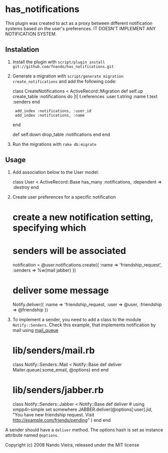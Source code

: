 has_notifications
=================

This plugin was created to act as a proxy between different notification 
systems based on the user's preferences. IT DOESN'T IMPLEMENT ANY NOTIFICATION 
SYSTEM.

Instalation
-----------

1) Install the plugin with `script/plugin install git://github.com/fnando/has_notifications.git`

2) Generate a migration with `script/generate migration create_notifications` and add the following code:

	class CreateNotifications < ActiveRecord::Migration
	  def self.up
	    create_table :notifications do |t|
	      t.references	:user
	      t.string		:name
	      t.text		:senders
	    end
    
	    add_index :notifications, :user_id
	    add_index :notifications, :name
	  end

	  def self.down
	    drop_table :notifications
	  end
	end

3) Run the migrations with `rake db:migrate`

Usage
-----

1) Add association below to the User model:

	class User < ActiveRecord::Base
	  has_many :notifications, :dependent => :destroy
	end

2) Create user preferences for a specific notification

	# create a new notification setting, specifying which
	# senders will be associated
	notification = @user.notifications.create({
		:name => 'friendship_request',
		:senders => %w(mail jabber)
	})

	# deliver some message
	Notify.deliver({
		:name => 'friendship_request, 
		:user => @user, 
		:friendship => @friendship
	})

3) To implement a sender, you need to add a class to the module 
`Notify::Senders`. Check this example, that implements notification by mail 
using [mail_queue](http://github.com/fnando/mail_queue)

    # lib/senders/mail.rb
    class Notify::Senders::Mail < Notify::Base
      def deliver
        Mailer.queue(:some_email, @options)
      end
    end

    # lib/senders/jabber.rb
    class Notify::Senders::Jabber < Notify::Base
      def deliver
        # using xmpp4r-simple set somewhere
        JABBER.deliver(@options[:user].jid, 
          "You have new friendship request. Visit http://example.com/friends/pending"
        )
      end
    end

A sender should have a `deliver` method. The options hash is set as instance 
attribute named `@options`.

Copyright (c) 2008 Nando Vieira, released under the MIT license
